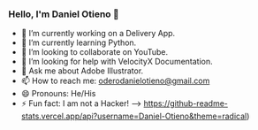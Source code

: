 ### Hello, I'm Daniel Otieno 👋

- 🔭 I’m currently working on a Delivery App.
- 🌱 I’m currently learning Python.
- 👯 I’m looking to collaborate on YouTube.
- 🤔 I’m looking for help with VelocityX Documentation.
- 💬 Ask me about Adobe Illustrator.
- 📫 How to reach me: oderodanielotieno@gmail.com
- 😄 Pronouns: He/His
- ⚡ Fun fact: I am not a Hacker!
-->
https://github-readme-stats.vercel.app/api?username=Daniel-Otieno&theme=radical)
